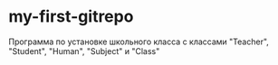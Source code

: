 # my-first-gitrepo

Программа по установке школьного класса с классами "Teacher", "Student", "Human", "Subject" и "Class" 